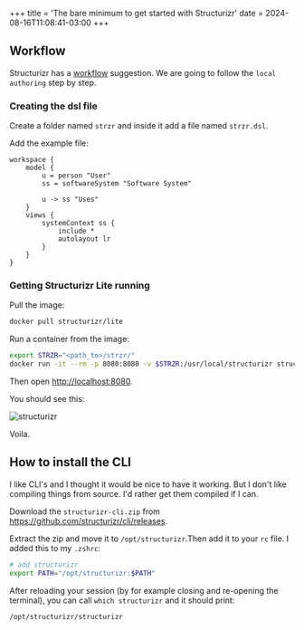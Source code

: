 +++
title = 'The bare minimum to get started with Structurizr'
date = 2024-08-16T11:08:41-03:00
+++

## Workflow

Structurizr has a [workflow](https://docs.structurizr.com/lite/workflow)
suggestion.
We are going to follow the `local authoring` step by step.

### Creating the dsl file

Create a folder named `strzr` and inside it add a file named `strzr.dsl`.

Add the example file:

```plaintext
workspace {
    model {
        u = person "User"
        ss = softwareSystem "Software System"

        u -> ss "Uses"
    }
    views {
        systemContext ss {
            include *
            autolayout lr
        }
    }
}
```

### Getting Structurizr Lite running

Pull the image:

```bash
docker pull structurizr/lite
```

Run a container from the image:

```bash
export STRZR="<path_to>/strzr/"
docker run -it --rm -p 8080:8080 -v $STRZR:/usr/local/structurizr structurizr/lite
```

Then open <http://localhost:8080>.

You should see this:

![structurizr](/posts/structurizr/structurizr.png)

Voila.

## How to install the CLI

I like CLI's and I thought it would be nice to have it working.
But I don't like compiling things from source.
I'd rather get them compiled if I can.

Download the `structurizr-cli.zip` from
<https://github.com/structurizr/cli/releases>.

Extract the zip and move it to `/opt/structurizr`.Then add it to your `rc` file.
I added this to my `.zshrc`:

```bash
# add structurizr
export PATH="/opt/structurizr:$PATH"
```

After reloading your session
(by for example closing and re-opening the terminal),
you can call `which structurizr` and it should print:

```plaintext
/opt/structurizr/structurizr
```
